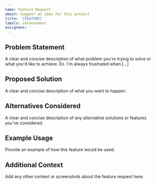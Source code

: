 ```yaml
---
name: Feature Request
about: Suggest an idea for this project
title: '[FEATURE] '
labels: enhancement
assignees: ''
---
```


## Problem Statement
A clear and concise description of what problem you're trying to solve or what you'd like to achieve. Ex. I'm always frustrated when [...]

## Proposed Solution
A clear and concise description of what you want to happen.

## Alternatives Considered
A clear and concise description of any alternative solutions or features you've considered.

## Example Usage
Provide an example of how this feature would be used.

## Additional Context
Add any other context or screenshots about the feature request here.
